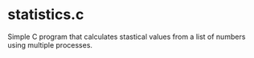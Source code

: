# statistics.c
Simple C program that calculates stastical values from a list of numbers using multiple processes.
